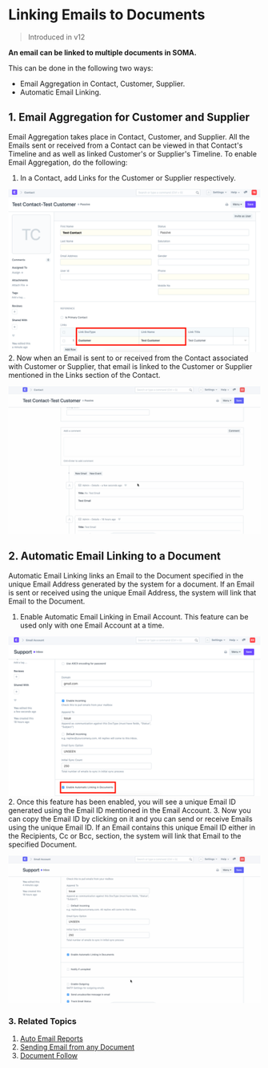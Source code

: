 
# Linking Emails to Documents



> 
> Introduced in v12
> 
> 
> 


**An email can be linked to multiple documents in SOMA.**


This can be done in the following two ways:


* Email Aggregation in Contact, Customer, Supplier.
* Automatic Email Linking.


## 1. Email Aggregation for Customer and Supplier


Email Aggregation takes place in Contact, Customer, and Supplier. All the Emails sent or received from a Contact can be viewed in that Contact's Timeline and as well as linked Customer's or Supplier's Timeline. To enable Email Aggregation, do the following:


1. In a Contact, add Links for the Customer or Supplier respectively.


![Add Customer/Supplier in Contact](/files/contact-link.png)
2. Now when an Email is sent to or received from the Contact associated with Customer or Supplier, that email is linked to the Customer or Supplier mentioned in the Links section of the Contact.


![With Filters](/files/email_aggregation.gif)


## 2. Automatic Email Linking to a Document


Automatic Email Linking links an Email to the Document specified in the unique Email Address generated by the system for a document. If an Email is sent or received using the unique Email Address, the system will link that Email to the Document.


1. Enable Automatic Email Linking in Email Account. This feature can be used only with one Email Account at a time.


![Add Customer/Supplier in Contact](/files/enable_email_link.png)
2. Once this feature has been enabled, you will see a unique Email ID generated using the Email ID mentioned in the Email Account.
3. Now you can copy the Email ID by clicking on it and you can send or receive Emails using the unique Email ID. If an Email contains this unique Email ID either in the Recipients, Cc or Bcc, section, the system will link that Email to the specified Document.


![Add Customer/Supplier in Contact](/files/email_link.gif)


### 3. Related Topics


1. [Auto Email Reports](/docs/en/setting-up/email/auto-email-reports)
2. [Sending Email from any Document](/docs/en/setting-up/email/sending-email)
3. [Document Follow](/docs/en/setting-up/email/document-follow)


